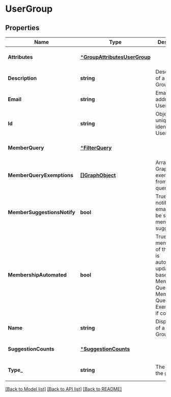 # UserGroup

## Properties
Name | Type | Description | Notes
------------ | ------------- | ------------- | -------------
**Attributes** | [***GroupAttributesUserGroup**](GroupAttributes-UserGroup.md) |  | [optional] [default to null]
**Description** | **string** | Description of a User Group | [optional] [default to null]
**Email** | **string** | Email address of a User Group | [optional] [default to null]
**Id** | **string** | ObjectId uniquely identifying a User Group. | [optional] [default to null]
**MemberQuery** | [***FilterQuery**](FilterQuery.md) |  | [optional] [default to null]
**MemberQueryExemptions** | [**[]GraphObject**](GraphObject.md) | Array of GraphObjects exempted from the query | [optional] [default to null]
**MemberSuggestionsNotify** | **bool** | True if notification emails are to be sent for membership suggestions. | [optional] [default to null]
**MembershipAutomated** | **bool** | True if membership of this group is automatically updated based on the Member Query and Member Query Exemptions, if configured | [optional] [default to null]
**Name** | **string** | Display name of a User Group. | [optional] [default to null]
**SuggestionCounts** | [***SuggestionCounts**](SuggestionCounts.md) |  | [optional] [default to null]
**Type_** | **string** | The type of the group. | [optional] [default to null]

[[Back to Model list]](../README.md#documentation-for-models) [[Back to API list]](../README.md#documentation-for-api-endpoints) [[Back to README]](../README.md)

